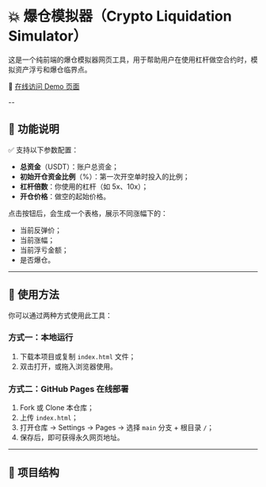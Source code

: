 # 💥 爆仓模拟器（Crypto Liquidation Simulator）

这是一个纯前端的爆仓模拟器网页工具，用于帮助用户在使用杠杆做空合约时，模拟资产浮亏和爆仓临界点。

📍 [在线访问 Demo 页面](mc24xu.github.io/BIG-SHORT/)

--

## 🧮 功能说明

✅ 支持以下参数配置：

- **总资金**（USDT）：账户总资金；
- **初始开仓资金比例**（%）：第一次开空单时投入的比例；
- **杠杆倍数**：你使用的杠杆（如 5x、10x）；
- **开仓价格**：做空的起始价格。

点击按钮后，会生成一个表格，展示不同涨幅下的：

- 当前反弹价；
- 当前涨幅；
- 当前浮亏金额；
- 是否爆仓。

---

## 🔧 使用方法

你可以通过两种方式使用此工具：

### 方式一：本地运行

1. 下载本项目或复制 `index.html` 文件；
2. 双击打开，或拖入浏览器使用。

### 方式二：GitHub Pages 在线部署

1. Fork 或 Clone 本仓库；
2. 上传 `index.html`；
3. 打开仓库 → Settings → Pages → 选择 `main` 分支 + 根目录 `/`；
4. 保存后，即可获得永久网页地址。

---

## 📁 项目结构

